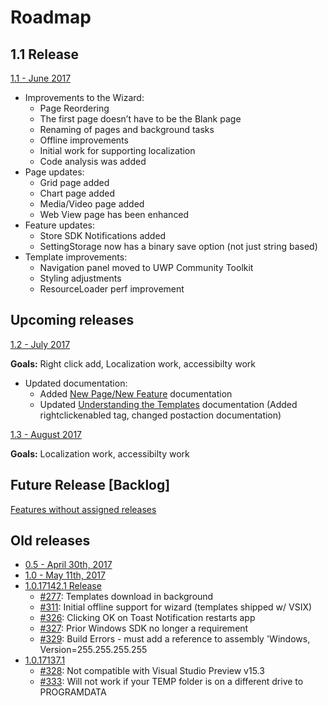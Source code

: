 # Roadmap

## 1.1 Release

[1.1 - June 2017](https://github.com/Microsoft/WindowsTemplateStudio/issues?utf8=%E2%9C%93&q=is%3Aissue%20milestone%3A1.1%20)

* Improvements to the Wizard:
  * Page Reordering
  * The first page doesn’t have to be the Blank page
  * Renaming of pages and background tasks
  * Offline improvements
  * Initial work for supporting localization
  * Code analysis was added
* Page updates:
  * Grid page added
  * Chart page added
  * Media/Video page added
  * Web View page has been enhanced
* Feature updates:
  * Store SDK Notifications added
  * SettingStorage now has a binary save option (not just string based)
* Template improvements:
  * Navigation panel moved to UWP Community Toolkit
  * Styling adjustments
  * ResourceLoader perf improvement

## Upcoming releases

[1.2 - July 2017](https://github.com/Microsoft/WindowsTemplateStudio/issues?q=is%3Aopen+is%3Aissue+milestone%3A1.2)

**Goals:** Right click add, Localization work, accessibilty work
* Updated documentation: 
  * Added [New Page/New Feature](newitem.md) documentation
  * Updated [Understanding the Templates](templates.md) documentation (Added rightclickenabled tag, changed postaction documentation)

[1.3 - August 2017](https://github.com/Microsoft/WindowsTemplateStudio/issues?q=is%3Aopen+is%3Aissue+milestone%3A1.3)

**Goals:** Localization work, accessibilty work

## Future Release [Backlog]

[Features without assigned releases](https://github.com/Microsoft/WindowsTemplateStudio/issues?q=is%3Aopen+is%3Aissue+milestone%3ABacklog)

## Old releases

* [0.5 - April 30th, 2017](https://github.com/Microsoft/WindowsTemplateStudio/issues?q=is%3Aopen+is%3Aissue+milestone%3A0.5)
* [1.0 - May 11th, 2017](https://github.com/Microsoft/WindowsTemplateStudio/issues?q=is%3Aopen+is%3Aissue+milestone%3A1.0)
* [1.0.17142.1 Release](https://github.com/Microsoft/WindowsTemplateStudio/issues?q=is%3Aopen+is%3Aissue+milestone%3A%221.01+-+Critical+Bug+Fixes%22)
  * [#277](https://github.com/Microsoft/WindowsTemplateStudio/issues/277): Templates download in background
  * [#311](https://github.com/Microsoft/WindowsTemplateStudio/issues/311): Initial offline support for wizard (templates shipped w/ VSIX)
  * [#326](https://github.com/Microsoft/WindowsTemplateStudio/issues/326): Clicking OK on Toast Notification restarts app
  * [#327](https://github.com/Microsoft/WindowsTemplateStudio/issues/327): Prior Windows SDK no longer a requirement
  * [#329](https://github.com/Microsoft/WindowsTemplateStudio/issues/329): Build Errors - must add a reference to assembly 'Windows, Version=255.255.255.255
* [1.0.17137.1](https://github.com/Microsoft/WindowsTemplateStudio/issues?q=is%3Aopen+is%3Aissue+milestone%3A%221.01+-+Critical+Bug+Fixes%22)
  * [#328](https://github.com/Microsoft/WindowsTemplateStudio/issues/328): Not compatible with Visual Studio Preview v15.3
  * [#333](https://github.com/Microsoft/WindowsTemplateStudio/issues/333): Will not work if your TEMP folder is on a different drive to PROGRAMDATA